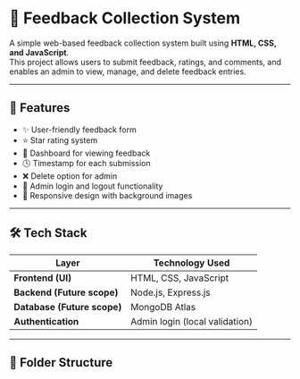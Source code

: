 # 🌟 Feedback Collection System

A simple web-based feedback collection system built using **HTML, CSS, and JavaScript**.  
This project allows users to submit feedback, ratings, and comments, and enables an admin to view, manage, and delete feedback entries.

---

## 🚀 Features

- ✨ User-friendly feedback form  
- ⭐ Star rating system  
- 🧾 Dashboard for viewing feedback  
- 🕓 Timestamp for each submission  
- ❌ Delete option for admin  
- 🔐 Admin login and logout functionality  
- 🎨 Responsive design with background images  

---

## 🛠️ Tech Stack

| Layer | Technology Used |
|-------|------------------|
| **Frontend (UI)** | HTML, CSS, JavaScript |
| **Backend (Future scope)** | Node.js, Express.js |
| **Database (Future scope)** | MongoDB Atlas |
| **Authentication** | Admin login (local validation) |

---

## 🧩 Folder Structure

